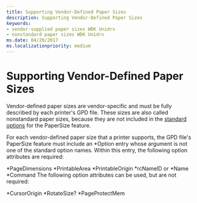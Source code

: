 ```yaml
---
title: Supporting Vendor-Defined Paper Sizes
description: Supporting Vendor-Defined Paper Sizes
keywords:
- vendor-supplied paper sizes WDK Unidrv
- nonstandard paper sizes WDK Unidrv
ms.date: 04/20/2017
ms.localizationpriority: medium
---
```


# Supporting Vendor-Defined Paper Sizes





Vendor-defined paper sizes are vendor-specific and must be fully described by each printer's GPD file. These sizes are also called nonstandard paper sizes, because they are not included in the [standard options](standard-options.md) for the PaperSize feature.

For each vendor-defined paper size that a printer supports, the GPD file's PaperSize feature must include an \*Option entry whose argument is not one of the standard option names. Within this entry, the following option attributes are required:

\*PageDimensions
\*PrintableArea
\*PrintableOrigin
\*rcNameID or \*Name
\*Command
The following option attributes can be used, but are not required:

\*CursorOrigin
\*RotateSize?
\*PageProtectMem
 

 




